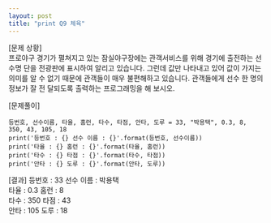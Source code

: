 ```yaml
---
layout: post
title: "print Q9 체육" 
---
```


[문제 상황]  
프로야구 경기가 펼쳐지고 있는 잠실야구장에는 관객서비스를 위해 경기에 출전하는 선수명
단을 전광판에 표시하여 알리고 있습니다. 그런데 값만 나타내고 있어 값이 가지는 의미를 알
수 없기 때문에 관객들이 매우 불편해하고 있습니다. 관객들에게 선수 한 명의 정보가 잘 전
달되도록 출력하는 프로그래밍을 해 보시오.

[문제풀이]
~~~
등번호, 선수이름, 타율, 홈런, 타수, 타점, 안타, 도루 = 33, "박용택", 0.3, 8, 350, 43, 105, 18
print('등번호 : {} 선수 이름 : {}'.format(등번호, 선수이름))
print('타율 : {} 홈런 : {}'.format(타율, 홈런))
print('타수 : {} 타점 : {}'.format(타수, 타점))
print('안타 : {} 도루 : {}'.format(안타, 도루))
~~~

[결과]
등번호 : 33 선수 이름 : 박용택  
타율 : 0.3 홈런 : 8  
타수 : 350 타점 : 43  
안타 : 105 도루 : 18  

